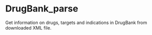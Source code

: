 # DrugBank_parse
Get information on drugs, targets and indications in DrugBank from downloaded XML file.
